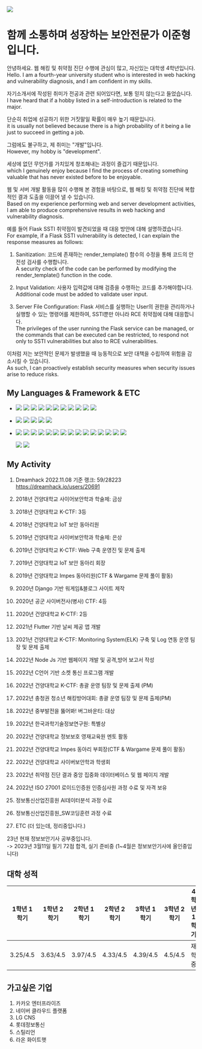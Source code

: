 <img src="https://capsule-render.vercel.app/api?type=waving&color=auto&height=200&section=header&text=With-Developer&fontSize=90" />

# 함께 소통하며 성장하는 보안전문가 이준형입니다.<br>

안녕하세요. 웹 해킹 및 취약점 진단 수행에 관심이 많고, 자신있는 대학생 4학년입니다.  
 Hello. I am a fourth-year university student who is interested in web hacking and vulnerability diagnosis, and I am confident in my skills.<p>
자기소개서에 작성된 취미가 전공과 관련 되어있다면, 보통 믿지 않는다고 들었습니다.  
 I have heard that if a hobby listed in a self-introduction is related to the major. <p>
단순히 취업에 성공하기 위한 거짓말일 확률이 매우 높기 때문입니다.  
 it is usually not believed because there is a high probability of it being a lie just to succeed in getting a job.<p>
그럼에도 불구하고, 제 취미는 "개발"입니다.  
 However, my hobby is "development". <p>
세상에 없던 무언가를 가치있게 창조해내는 과정이 즐겁기 때문입니다.  
 which I genuinely enjoy because I find the process of creating something valuable that has never existed before to be enjoyable.<p>
웹 및 서버 개발 활동을 많이 수행해 본 경험을 바탕으로, 웹 해킹 및 취약점 진단에 복합적인 결과 도출을 이끌어 낼 수 있습니다.  
  Based on my experience performing web and server development activities, I am able to produce comprehensive results in web hacking and vulnerability diagnosis. <p>
  예를 들어 Flask SSTI 취약점이 발견되었을 때 대응 방안에 대해 설명하겠습니다.  
   For example, if a Flask SSTI vulnerability is detected, I can explain the response measures as follows:<p>
  1. Sanitization: 코드에 존재하는 render_template() 함수의 수정을 통해 코드의 안전성 검사를 수행합니다.  
A security check of the code can be performed by modifying the render_template() function in the code.<p>
  2. Input Validation: 사용자 입력값에 대해 검증을 수행하는 코드를 추가해야합니다.  
           Additional code must be added to validate user input.<p>
  3. Server File Configuration: Flask 서비스를 실행하는 User의 권한을 관리하거나 실행할 수 있는 명령어를 제한하여, SSTI뿐만 아니라 RCE 취약점에 대해 대응합니다.  
                                The privileges of the user running the Flask service can be managed, or the commands that can be executed can be restricted, to respond not only to SSTI vulnerabilities but also to RCE vulnerabilities.<p>
                      
이처럼 저는 보안적인 문제가 발생했을 때 능동적으로 보안 대책을 수립하여 위험을 감소시킬 수 있습니다.  
As such, I can proactively establish security measures when security issues arise to reduce risks.<p>
 


My Languages & Framework & ETC <br>
-------------

 - <img src="https://img.shields.io/badge/HTML5-E34F26?style=flat&logo=HTML5&logoColor=white"/> <img src="https://img.shields.io/badge/C-A8B9CC?style=flat&logo=C&logoColor=white"/> <img src="https://img.shields.io/badge/C%23-239120?style=flat&logo=C Sharp&logoColor=white"/> <img src="https://img.shields.io/badge/JavaScript-F7DF1E?style=flat&logo=JavaScript&logoColor=white"/> <img src="https://img.shields.io/badge/Python-3776AB?style=flat&logo=Python&logoColor=white"/> <img src="https://img.shields.io/badge/Dart-0175C2?style=flat&logo=Dart&logoColor=white"/> <img src="https://img.shields.io/badge/PHP-777BB4?style=flat&logo=PHP&logoColor=white"/> <img src="https://img.shields.io/badge/Java-007396?style=flat&logo=java&logoColor=white"> <img src="https://img.shields.io/badge/Arduino-00979D?style=flat&logo=Arduino&logoColor=white"> <img src="https://img.shields.io/badge/Shell Script-5391FE?style=flat&logo=PowerShell&logoColor=white"> <img src="https://img.shields.io/badge/Solidity공부중-363636?style=flat&logo=Solidity&logoColor=white"> 
 
- <img src="https://img.shields.io/badge/Jekyll-CC0000?style=flat&logo=Jekyll&logoColor=black"> <img src="https://img.shields.io/badge/Django-FDA061?style=flat&logo=Django&logoColor=black"> <img src="https://img.shields.io/badge/Flask-DB3552?style=flat&logo=Flask&logoColor=black"> <img src="https://img.shields.io/badge/Node.js-339933?style=flat&logo=Node.js&logoColor=black"> <img src="https://img.shields.io/badge/Flutter-02569B?style=flat&logo=Flutter&logoColor=black"> 

- <img src="https://img.shields.io/badge/linux-FCC624?style=flat&logo=linux&logoColor=black"> <img src="https://img.shields.io/badge/Kali Linux-557C94?style=flat&logo=Kali Linux&logoColor=black"> <img src="https://img.shields.io/badge/Apache-D22128?style=flat&logo=Apache&logoColor=white"> <img src="https://img.shields.io/badge/NGINX-009639?style=flat&logo=NGINX&logoColor=white"> <img src="https://img.shields.io/badge/Suricata-005571?style=flat&logo=JAVA&logoColor=white"> <img src="https://img.shields.io/badge/ModSecurity-005571?style=flat&logo=JAVA&logoColor=white"> <img src="https://img.shields.io/badge/mysql-4479A1?style=flat&logo=MySQL&logoColor=white"> <img src="https://img.shields.io/badge/github-181717?style=flat&logo=github&logoColor=white"> <img src="https://img.shields.io/badge/git-F05032?style=flat&logo=git&logoColor=white"> <img src="https://img.shields.io/badge/Docker-2496ED?style=flat&logo=Docker&logoColor=white"> <img src="https://img.shields.io/badge/Naver Cloud Platform-03C75A?style=flat&logo=Naver&logoColor=white"> <img src="https://img.shields.io/badge/AWS-232F3E?style=flat&logo=Amazon AWS&logoColor=white"> <img src="https://img.shields.io/badge/Elasticsearch-005571?style=flat&logo=Elasticsearch&logoColor=white"> <img src="https://img.shields.io/badge/Logstash-005571?style=flat&logo=Logstash&logoColor=white"> <img src="https://img.shields.io/badge/Kibana-005571?style=flat&logo=Kibana&logoColor=white"> 

  <img src="https://github-readme-stats.vercel.app/api?username=with-developer&show_icons=true">	<img src="https://github-readme-stats.vercel.app/api/top-langs/?username=with-developer&layout=compact">
 
My Activity<br>
-------------
1. Dreamhack 2022.11.08 기준 랭크: 59/28223<br>
https://dreamhack.io/users/20691

2. 2018년 건양대학교 사이어보안학과 학술제: 금상
3. 2018년 건양대학교 K-CTF: 3등
4. 2018년 건양대학교 IoT 보안 동아리원
5. 2019년 건양대학교 사이버보안학과 학술제: 은상
6. 2019년 건양대학교 K-CTF: Web 구축 운영진 및 문제 출제
7. 2019년 건양대학교 IoT 보안 동아리 회장
8. 2019년 건양대학교 Impes 동아리원(CTF & Wargame 문제 풀이 활동)
10. 2020년 Django 기반 워게임&블로그 사이트 제작
11. 2020년 공군 사이버전사(병사) CTF: 4등
12. 2020년 건양대학교 K-CTF: 2등
13. 2021년 Flutter 기반 날씨 제공 앱 개발
14. 2021년 건양대학교 K-CTF: Monitoring System(ELK) 구축 및 Log 연동 운영 팀장 및 문제 출제
15. 2022년 Node Js 기반 웹페이지 개발 및 공격,방어 보고서 작성
16. 2022년 C언어 기반 소켓 통신 프로그램 개발
17. 2022년 건양대학교 K-CTF: 총괄 운영 팀장 및 문제 출제 (PM)
18. 2022년 충청권 청소년 해킹방어대회: 총괄 운영 팀장 및 문제 출제(PM)
19. 2022년 중부발전을 뚫어봐! 버그바운티: 대상
20. 2022년 한국과학기술정보연구원: 특별상
21. 2022년 건양대학교 정보보호 영재교육원 멘토 활동
22. 2022년 건양대학교 Impes 동아리 부회장(CTF & Wargame 문제 풀이 활동)
23. 2022년 건양대학교 사이버보안학과 학생회
24. 2022년 취약점 진단 결과 중앙 집중화 데이터베이스 및 웹 페이지 개발
25. 2022년 ISO 27001 로이드인증원 인증심사원 과정 수료 및 자격 보유
26. 정보통신산업진흥원 AI데이터분석 과정 수료
27. 정보통신산업진흥원_SW코딩훈련 과정 수료
28. ETC (더 있는데, 정리중입니다.)<br>

23년 현재 정보보안기사 공부중입니다.<br>
-> 2023년 3월11일 필기 72점 합격, 실기 준비중 (1~4월은 정보보안기사에 올인중입니다)

대학 성적<br>
-------------
|1학년 1학기|1학년 2학기|2학년 1학기|2학년 2학기|3학년 1학기|3학년 2학기|4학년 1학기|
|:---:|:---:|:---:|:---:|:---:|:---:|:---:|
|3.25/4.5|3.63/4.5|3.97/4.5|4.33/4.5|4.39/4.5|4.5/4.5|재학 중


가고싶은 기업<br>
-------------
1. 카카오 엔터프라이즈
2. 네이버 클라우드 플랫폼
3. LG CNS
4. 롯데정보통신
5. 스틸리언 
6. 라온 화이트햇

<!--
**with-developer/with-developer** is a ✨ _special_ ✨ repository because its `README.md` (this file) appears on your GitHub profile.

Here are some ideas to get you started:

- 🔭 I’m currently working on ...
- 🌱 I’m currently learning ...
- 👯 I’m looking to collaborate on ...
- 🤔 I’m looking for help with ...
- 💬 Ask me about ...
- 📫 How to reach me: ...
- 😄 Pronouns: ...
- ⚡ Fun fact: ...
-->
